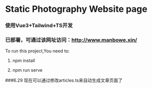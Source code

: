 # Static Photography Website page

### 使用Vue3+Tailwind+TS开发

### 已部署，可通过该网址访问：http://www.manbowe.xin/

To run this project,You need to:

1. npm install

2. npm run serve

###6.29
现在可以通过修改articles.ts来自动生成文章页面了
